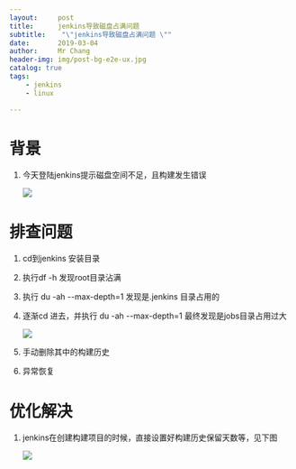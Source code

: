 ```yaml
---
layout:     post
title:     	jenkins导致磁盘占满问题 
subtitle:    "\"jenkins导致磁盘占满问题 \""
date:       2019-03-04
author:     Mr Chang
header-img: img/post-bg-e2e-ux.jpg
catalog: true
tags:
    - jenkins 
    - linux

---
```


# 背景

1. 今天登陆jenkins提示磁盘空间不足，且构建发生错误

	![](http://cdn-blog.jetbrains.org.cn/20190304165846.png)
	

# 排查问题

1. cd到jenkins 安装目录
2. 执行df -h 发现root目录沾满
3. 执行 du -ah --max-depth=1  发现是.jenkins 目录占用的 
4. 逐渐cd 进去，并执行 du -ah --max-depth=1 最终发现是jobs目录占用过大

	![](http://cdn-blog.jetbrains.org.cn/20190304170221.png)
	
5. 手动删除其中的构建历史 
6. 异常恢复


# 优化解决
1. jenkins在创建构建项目的时候，直接设置好构建历史保留天数等，见下图

	![](http://cdn-blog.jetbrains.org.cn/20190304170406.png)